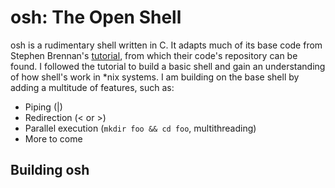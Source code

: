 # osh: The Open Shell

osh is a rudimentary shell written in C. It adapts much of its base code from Stephen Brennan's [tutorial](https://brennan.io/2015/01/16/write-a-shell-in-c/), from which their code's repository can be found. I followed the tutorial to build a basic shell and gain an understanding of how shell's work in *nix systems. I am building on the base shell by adding a multitude of features, such as:
* Piping (|)
* Redirection (< or >)
* Parallel execution (```mkdir foo && cd foo```, multithreading)
* More to come

## Building osh


 